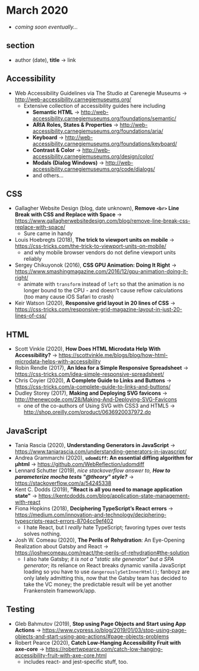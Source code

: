 # March 2020

+ *coming soon eventually...*

## section

+ author (date), **title** &#8594; link

## Accessibility

+ Web Accessibility Guidelines via The Studio at Carenegie Museums &#8594; http://web-accessibility.carnegiemuseums.org/
  - Extensive collection of accessibility guides here including
    - **Semantic HTML** &#8594; http://web-accessibility.carnegiemuseums.org/foundations/semantic/
    - **ARIA Roles, States & Properties** &#8594; http://web-accessibility.carnegiemuseums.org/foundations/aria/
    - **Keyboard** &#8594; http://web-accessibility.carnegiemuseums.org/foundations/keyboard/
    - **Contrast & Color** &#8594; http://web-accessibility.carnegiemuseums.org/design/color/
    - **Modals (Dialog Windows)** &#8594; http://web-accessibility.carnegiemuseums.org/code/dialogs/
    - and others&hellip;
    
## CSS

+ Gallagher Website Design (blog, date unknown), **Remove `<br>` Line Break with CSS and Replace with Space** &#8594; https://www.gallagherwebsitedesign.com/blog/remove-line-break-css-replace-with-space/
  - Sure came in handy
+ Louis Hoebregts (2018), **The trick to viewport units on mobile** &#8594; https://css-tricks.com/the-trick-to-viewport-units-on-mobile/
  - and why mobile browser vendors do not define viewport units reliably
+ Sergey Chikuyonok (2016), **CSS GPU Animation: Doing It Right** &#8594; https://www.smashingmagazine.com/2016/12/gpu-animation-doing-it-right/
  - animate with `transform` instead of `left` so that the animation is no longer bound to the CPU - and doesn't cause reflow calculations (too many cause iOS Safari to crash)
+ Keir Watson (2020), **Responsive grid layout in 20 lines of CSS** &#8594; https://css-tricks.com/responsive-grid-magazine-layout-in-just-20-lines-of-css/

## HTML

+ Scott Vinkle (2020), **How Does HTML Microdata Help With Accessibility?** &#8594; https://scottvinkle.me/blogs/blog/how-html-microdata-helps-with-accessibility
+ Robin Rendle (2017), **An Idea for a Simple Responsive Spreadsheet** &#8594; https://css-tricks.com/idea-simple-responsive-spreadsheet/
+ Chris Coyier (2020), **A Complete Guide to Links and Buttons** &#8594; https://css-tricks.com/a-complete-guide-to-links-and-buttons/
+ Dudley Storey (2017), **Making and Deploying SVG favicons** &#8594; http://thenewcode.com/28/Making-And-Deploying-SVG-Favicons
  - one of the co-authors of Using SVG with CSS3 and HTML5 &#8594; http://shop.oreilly.com/product/0636920037972.do

## JavaScript

+ Tania Rascia (2020), **Understanding Generators in JavaScript** &#8594; https://www.taniarascia.com/understanding-generators-in-javascript/
+ Andrea Grammarchi (2020), **`udomdiff`: An essential diffing algorithm for µhtml** &#8594; https://github.com/WebReflection/udomdiff
+ Lennard Schutter (2019), *nice stackoverflow answer to, **How to parameterize mocha tests "@theory" style?*** &#8594; https://stackoverflow.com/a/54245338
+ Kent C. Dodds (2019), **"React is all you need to manage application state"** &#8594; https://kentcdodds.com/blog/application-state-management-with-react
+ Fiona Hopkins (2018), **Deciphering TypeScript’s React errors** &#8594; https://medium.com/innovation-and-technology/deciphering-typescripts-react-errors-8704cc9ef402
  - I hate React, but I *really* hate TypeScript; favoring types over tests solves nothing.
+ Josh W. Comeau (2020), **The Perils of Rehydration**: An Eye-Opening Realization about Gatsby and React &#8594; https://joshwcomeau.com/react/the-perils-of-rehydration#the-solution
  - I also hate Gatsby; *it is not a "static site generator" but a SPA generator*; its reliance on React breaks dynamic vanilla JavaScript loading so you have to use `dangerouslySetInnerHtml()`; fanboyz are only lately admitting this, now that the Gatsby team has decided to take the VC money; the predictable result will be yet another Frankenstein framework/app.

## Testing

+ Gleb Bahmutov (2019), **Stop using Page Objects and Start using App Actions** &#8594;  https://www.cypress.io/blog/2019/01/03/stop-using-page-objects-and-start-using-app-actions/#page-objects-problems
+ Robert Pearce (2020), **Catch Low-Hanging Accessibility Fruit with axe-core** &#8594; https://robertwpearce.com/catch-low-hanging-accessibility-fruit-with-axe-core.html
  - includes react- and jest-specific stuff, too.

